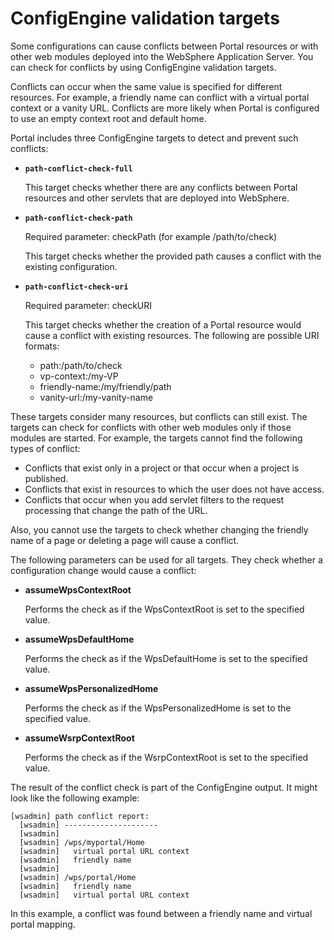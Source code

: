# ConfigEngine validation targets

Some configurations can cause conflicts between Portal resources or with other web modules deployed into the WebSphere Application Server. You can check for conflicts by using ConfigEngine validation targets.

Conflicts can occur when the same value is specified for different resources. For example, a friendly name can conflict with a virtual portal context or a vanity URL. Conflicts are more likely when Portal is configured to use an empty context root and default home.

Portal includes three ConfigEngine targets to detect and prevent such conflicts:

-   **`path-conflict-check-full`**

    This target checks whether there are any conflicts between Portal resources and other servlets that are deployed into WebSphere.

-   **`path-conflict-check-path`**

    Required parameter: checkPath \(for example /path/to/check\)

    This target checks whether the provided path causes a conflict with the existing configuration.

-   **`path-conflict-check-uri`**

    Required parameter: checkURI

    This target checks whether the creation of a Portal resource would cause a conflict with existing resources. The following are possible URI formats:

    -   path:/path/to/check
    -   vp-context:/my-VP
    -   friendly-name:/my/friendly/path
    -   vanity-url:/my-vanity-name

These targets consider many resources, but conflicts can still exist. The targets can check for conflicts with other web modules only if those modules are started. For example, the targets cannot find the following types of conflict:

-   Conflicts that exist only in a project or that occur when a project is published.
-   Conflicts that exist in resources to which the user does not have access.
-   Conflicts that occur when you add servlet filters to the request processing that change the path of the URL.

Also, you cannot use the targets to check whether changing the friendly name of a page or deleting a page will cause a conflict.

The following parameters can be used for all targets. They check whether a configuration change would cause a conflict:

-   **assumeWpsContextRoot**

    Performs the check as if the WpsContextRoot is set to the specified value.

-   **assumeWpsDefaultHome**

    Performs the check as if the WpsDefaultHome is set to the specified value.

-   **assumeWpsPersonalizedHome**

    Performs the check as if the WpsPersonalizedHome is set to the specified value.

-   **assumeWsrpContextRoot**

    Performs the check as if the WsrpContextRoot is set to the specified value.


The result of the conflict check is part of the ConfigEngine output. It might look like the following example:

```
[wsadmin] path conflict report:
  [wsadmin] ---------------------
  [wsadmin]
  [wsadmin] /wps/myportal/Home
  [wsadmin]   virtual portal URL context
  [wsadmin]   friendly name
  [wsadmin]
  [wsadmin] /wps/portal/Home
  [wsadmin]   friendly name
  [wsadmin]   virtual portal URL context
```

In this example, a conflict was found between a friendly name and virtual portal mapping.

